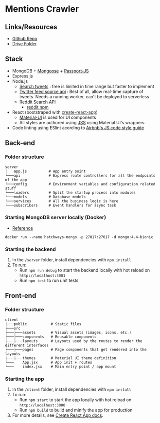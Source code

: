# Mentions Crawler

## Links/Resources

- [Github Repo](https://github.com/hatchways/team-bulldozer-1/invitations)
- [Drive Folder](https://drive.google.com/drive/u/2/folders/1_LKa9peQrEwvZEWDE-z-AD7DMntX3qoP)


## Stack

- MongoDB + [Mongoose](https://mongoosejs.com/docs/) + [Passport-JS](http://www.passportjs.org/)
- Express.js
- Node.js
    - [Search tweets](https://developer.twitter.com/en/docs/tweets/search/overview) : free is limited in time range but faster to implement
    - [Twitter feed source api](https://developer.twitter.com/en/docs/tweets/filter-realtime/overview) : Best of all, allow real-time capture of tweets. Needs a running worker, can't be deployed to serverless
    - [Reddit Search API](https://www.reddit.com/dev/api/#GET_search)
      - [reddit npm](https://www.npmjs.com/package/reddit)
- React (bootstraped with [create-react-app](https://create-react-app.dev/)) 
    - [Material-UI](https://material-ui.com/) is used for UI components
    - All styles are authored using [JSS](https://cssinjs.org/) using Material UI's wrappers
- Code linting using ESlint acording to [Airbnb's JS code style guide](https://github.com/airbnb/javascript/tree/master/react)

## Back-end

### Folder structure

```
server
│   app.js          # App entry point
└───api             # Express route controllers for all the endpoints of the app
└───config          # Environment variables and configuration related stuff
└───loaders         # Split the startup process into modules
└───models          # Database models
└───services        # All the business logic is here
└───subscribers     # Event handlers for async task
```

### Starting MongoDB server locally (Docker)

  - [Reference](https://hub.docker.com/_/mongo)

```
docker run --name hatchways-mongo -p 27017:27017 -d mongo:4.4-bionic
```

### Starting the backend

1. In the `/server` folder, install dependencies with `npm install`
2. To run:
    * Run `npm run debug` to start the backend locally with hot reload on `http://localhost:3001`
    * Run `npm test` to run unit tests


## Front-end

### Folder structure
```
client
├───public           # Static files
├───src
├───├───assets       # Visual assets (images, icons, etc.)
├───├───components   # Reusable components
├───├───layouts      # Layouts used by the routes to render the different interfaces
├───├───pages        # Page components that get rendered into the layouts
├───├───themes       # Material UI theme definition
└───    App.jsx      # App init + routes
└───    index.jsx    # Main entry point / app mount
```

### Starting the app

1. In the `/client` folder, install dependencies with `npm install`
2. To run:
    * Run `npm start` to start the app locally with hot reload on `http://localhost:3000`
    * Run `npm build` to build and minify the app for production
3. For more details, see [Create React App docs](https://create-react-app.dev/docs/getting-started).
